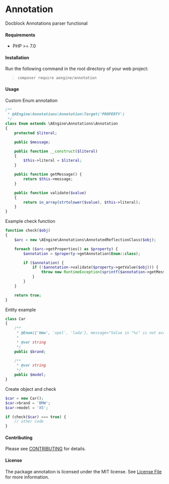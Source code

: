 Annotation
====
Docblock Annotations parser functional

#### Requirements
* PHP >= 7.0

#### Installation
Run the following command in the root directory of your web project:
  
> `composer require aengine/annotation`

#### Usage

Custom Enum annotation
```php
/**
 * @AEngine\Annotations\Annotation\Target('PROPERTY')
 */
class Enum extends \AEngine\Annotations\Annotation
{
    protected $literal;

    public $message;

    public function __construct($literal)
    {
        $this->literal = $literal;
    }

    public function getMessage() {
        return $this->message;
    }

    public function validate($value)
    {
        return in_array(strtolower($value), $this->literal);
    }
}
```

Example check function
```php
function check($obj)
{
    $arc = new \AEngine\Annotations\AnnotatedReflectionClass($obj);

    foreach ($arc->getProperties() as $property) {
        $annotation = $property->getAnnotation(Enum::class);

        if ($annotation) {
            if (!$annotation->validate($property->getValue($obj))) {
                throw new RuntimeException(sprintf($annotation->getMessage(), $property->getName()));
            }
        }
    }

    return true;
}
```

Entity example
```php
class Car
{
    /**
     * @Enum({'bmw', 'opel', 'lada'}, message="Value in "%s" is not available")
     *
     * @var string
     */
    public $brand;

    /**
     * @var string
     */
    public $model;
}
```

Create object and check
```php
$car = new Car();
$car->brand = 'BMW';
$car->model = 'X5';

if (check($car) === true) {
    // other code
}
```

#### Contributing
Please see [CONTRIBUTING](CONTRIBUTING.md) for details.

#### License
The package annotation is licensed under the MIT license. See [License File](LICENSE.md) for more information.
